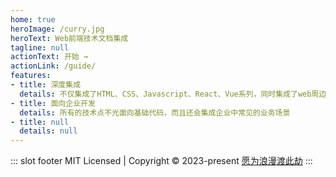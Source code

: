 ```yaml
---
home: true
heroImage: /curry.jpg
heroText: Web前端技术文档集成
tagline: null
actionText: 开始 →
actionLink: /guide/
features:
- title: 深度集成
  details: 不仅集成了HTML、CSS、Javascript、React、Vue系列，同时集成了web周边的一些技术，如：Cesium GIS系列、G6图表系列等
- title: 面向企业开发
  details: 所有的技术点不光面向基础代码，而且还会集成企业中常见的业务场景
- title: null
  details: null
---
```

::: slot footer
MIT Licensed | Copyright © 2023-present [愿为浪漫渡此劫](https://blog.csdn.net/weixin_44224921)
:::